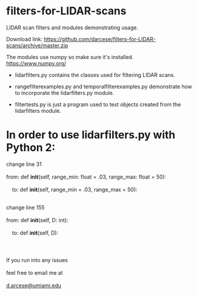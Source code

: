 # filters-for-LIDAR-scans

LIDAR scan filters and modules demonstrating usage.

Download link:
https://github.com/darcese/filters-for-LIDAR-scans/archive/master.zip

The modules use numpy so make sure it's installed.
https://www.numpy.org/

* lidarfilters.py contains the classes used for filtering LIDAR scans.

* rangefilterexamples.py and temporalfilterexamples.py demonstrate how
  to incorporate the lidarfilters.py module.

* filtertests.py is just a program used to test objects created from the
  lidarfilters module.

# In order to use lidarfilters.py with Python 2:

change line 31      <br/><br/>
from: def __init__(self, range_min: float = .03, range_max: float = 50):     <br/><br/>&nbsp; &nbsp; 
  to: def __init__(self, range_min = .03, range_max = 50):      <br/><br/>

change line 155     <br/><br/>
from:  def __init__(self, D: int): <br/><br/>&nbsp; &nbsp; 
  to:  def __init__(self, D):      <br/><br/>
                                           
#
If you run into any issues         <br/><br/>
feel free to email me at           <br/><br/>
d.arcese@umiami.edu     

